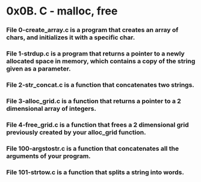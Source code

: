 # 0x0B. C - malloc, free

### File 0-create_array.c is a program that creates an array of chars, and initializes it with a specific char.

### File 1-strdup.c is a program that returns a pointer to a newly allocated space in memory, which contains a copy of the string given as a parameter.

### File 2-str_concat.c is a function that concatenates two strings.

### File 3-alloc_grid.c is a function that returns a pointer to a 2 dimensional array of integers.

### File 4-free_grid.c is a function that frees a 2 dimensional grid previously created by your alloc_grid function.

### File 100-argstostr.c is a function that concatenates all the arguments of your program.

### File 101-strtow.c is a function that splits a string into words.

